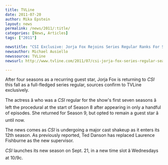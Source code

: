 ```yaml
---
title: TVLine
date: 2011-07-20
author: Mika Epstein
layout: news
permalink: /news/2011/:title/
categories: [News, Articles]
tags: ["2011"]

newstitle: "CSI Exclusive: Jorja Fox Rejoins Series Regular Ranks For Season 12  "
newsauthor: Michael Ausiello  
newssource: TVLine  
newsurl: http://www.tvline.com/2011/07/csi-jorja-fox-series-regular-season-12/  

---
```


After four seasons as a recurring guest star, Jorja Fox is returning to *CSI* this fall as a full-fledged series regular, sources confirm to TVLine exclusively. 

The actress â who was a *CSI* regular for the show's first seven seasons â left the procedural at the start of Season 8 after appearing in only a handful of episodes. She returned for Season 9, but opted to remain a guest star â until now.

The news comes as *CSI* is undergoing a major cast shakeup as it enters its 12th season. As previously reported, Ted Danson has replaced Laurence Fishburne as the new supervisor.

*CSI* launches its new season on Sept. 21, in a new time slot â Wednesdays at 10/9c.

